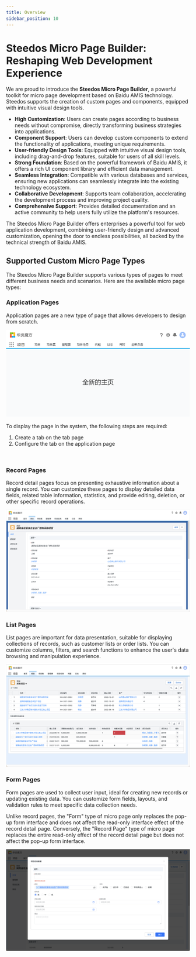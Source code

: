 ```yaml
---
title: Overview
sidebar_position: 10
---
```


# Steedos Micro Page Builder: Reshaping Web Development Experience

We are proud to introduce the **Steedos Micro Page Builder**, a powerful toolkit for micro page development based on Baidu AMIS technology. Steedos supports the creation of custom pages and components, equipped with intuitive visual design tools.

- **High Customization**: Users can create pages according to business needs without compromise, directly transforming business strategies into applications.
- **Component Support**: Users can develop custom components to extend the functionality of applications, meeting unique requirements.
- **User-friendly Design Tools**: Equipped with intuitive visual design tools, including drag-and-drop features, suitable for users of all skill levels.
- **Strong Foundation**: Based on the powerful framework of Baidu AMIS, it offers a rich UI component library and efficient data management.
- **Seamless Integration**: Compatible with various databases and services, ensuring new applications can seamlessly integrate into the existing technology ecosystem.
- **Collaborative Development**: Supports team collaboration, accelerating the development process and improving project quality.
- **Comprehensive Support**: Provides detailed documentation and an active community to help users fully utilize the platform's resources.

The Steedos Micro Page Builder offers enterprises a powerful tool for web application development, combining user-friendly design and advanced customization, opening the door to endless possibilities, all backed by the technical strength of Baidu AMIS.

## Supported Custom Micro Page Types

The Steedos Micro Page Builder supports various types of pages to meet different business needs and scenarios. Here are the available micro page types:

### Application Pages

Application pages are a new type of page that allows developers to design from scratch.

![image.png](/img/amis/amis-total-blank.png)

To display the page in the system, the following steps are required:
1. Create a tab on the tab page
2. Configure the tab on the application page

<br/>

### Record Pages

Record detail pages focus on presenting exhaustive information about a single record. You can customize these pages to display detailed data fields, related table information, statistics, and provide editing, deletion, or other specific record operations.

![Record Page](/img/amis/amis-page-detail.png)

### List Pages

List pages are important for data presentation, suitable for displaying collections of records, such as customer lists or order lists. You can customize columns, filters, and search functions to enhance the user's data browsing and manipulation experience.

![List Page](/img/amis/amis-page-listview.png)

### Form Pages

Form pages are used to collect user input, ideal for creating new records or updating existing data. You can customize form fields, layouts, and validation rules to meet specific data collection needs.

Unlike record pages, the "Form" type of micro page only replaces the pop-up form interface and does not affect the read-only interface effect of the record detail page. Conversely, the "Record Page" type of micro page replaces the entire read-only effect of the record detail page but does not affect the pop-up form interface.

![Form](/img/amis/amis-page-button.png)
